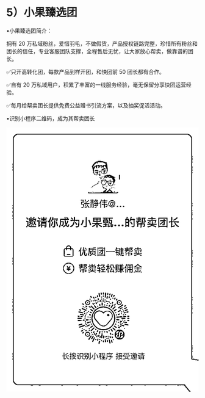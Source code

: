 # 5）小果臻选团

•小果臻选团简介：

拥有 20 万私域粉丝，爱惜羽毛，不做假货，产品授权链路完整，珍惜所有粉丝和团长的信任，专业客服团队支撑，全程售后无忧，让大家放心帮卖，做靠谱的团长。

✅只开高转化团，每款产品到样开团，和快团前 50 团长都有合作。

✅自有 20 万私域用户，积累了丰富的一线服务经验，毫无保留分享快团运营经验。

✅每月给帮卖团长提供免费公益赠书引流方案，以及抽奖促活活动。

•识别小程序二维码，成为其帮卖团长

![](img/bdef4952fb7668b646bbe3fa36244e2f.png)